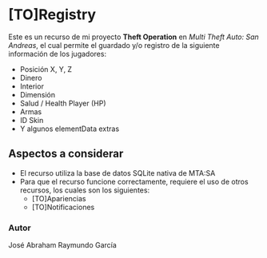 # [TO]Registry
Este es un recurso de mi proyecto **Theft Operation** en *Multi Theft Auto: San Andreas*, el cual permite el guardado y/o registro de la siguiente información de los jugadores:
* Posición X, Y, Z
* Dinero
* Interior
* Dimensión
* Salud / Health Player (HP)
* Armas
* ID Skin
* Y algunos elementData extras

## Aspectos a considerar
* El recurso utiliza la base de datos SQLite nativa de MTA:SA
* Para que el recurso funcione correctamente, requiere el uso de otros recursos, los cuales son los siguientes:
    * [TO]Apariencias
    * [TO]Notificaciones


### Autor
José Abraham Raymundo García